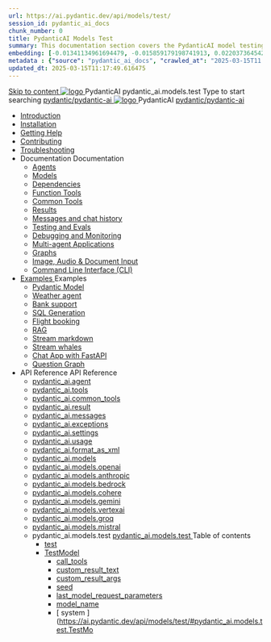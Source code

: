 ```yaml
---
url: https://ai.pydantic.dev/api/models/test/
session_id: pydantic_ai_docs
chunk_number: 0
title: PydanticAI Models Test
summary: This documentation section covers the PydanticAI model testing API. It serves as a guide for users to navigate various models and their functionalities within the PydanticAI framework.
embedding: [-0.01341134961694479, -0.015859179198741913, 0.022037364542484283, -0.027139881625771523, -0.010074025951325893, 0.005630008410662413, -0.041261445730924606, 0.0063264332711696625, 0.006178184412419796, 0.019651591777801514, 0.0063540143892169, -0.0751311406493187, -0.01122554112225771, -0.02457483299076557, 0.003609687089920044, -0.00032063122489489615, -0.02122371830046177, 0.015817807987332344, 0.0011592714581638575, 0.05011500418186188, 0.051825039088726044, 0.023526746779680252, 0.010025759227573872, 0.006081650499254465, 0.017486467957496643, -0.011535828933119774, -0.010046444833278656, 0.04884627088904381, 0.005923058837652206, -0.044626351445913315, 0.03668297082185745, -0.018134625628590584, -0.052073270082473755, -0.0033355990890413523, 0.013652684167027473, 0.004223368130624294, -0.000884321634657681, 0.010860090143978596, -0.0037958601024001837, 0.028574103489518166, 0.004064776469022036, -0.030091067776083946, 0.03911011293530464, 0.016534918919205666, -0.07733763009309769, 0.003713116515427828, 0.026188330724835396, 0.006812551524490118, 0.0036751923616975546, 0.0011153139639645815, -0.06492610275745392, 0.032738860696554184, -0.028684427961707115, -0.011901279911398888, 7.557890057796612e-05, -0.0040958053432404995, -0.036351997405290604, 0.014562863856554031, -0.005133547354489565, -0.03058752976357937, -0.0019272350473329425, -0.006329881027340889, -0.006929771509021521, 0.05725853145122528, -0.038006868213415146, -0.024850644171237946, -0.0445987693965435, 0.014383586123585701, -0.052293919026851654, -0.02280963584780693, 0.03726217523217201, 0.0428059920668602, -0.03966173902153969, -0.02298891358077526, -0.016934845596551895, -0.03977206349372864, 0.031580451875925064, 0.09763737767934799, -0.020189424976706505, -0.05210085213184357, -0.008688071742653847, 0.04848771542310715, 0.007743416354060173, -0.0002144005848094821, -0.016203943639993668, -0.024092162027955055, -0.052983447909355164, -0.01449391059577465, -0.010563592426478863, -0.04953579977154732, -0.025029921904206276, -0.0032597507815808058, -0.01323207188397646, 0.006336776539683342, 0.08842526376247406, 0.001136861857958138, -0.005978221073746681, -0.014576653949916363, -0.006426415406167507, 0.017596794292330742, 0.025926310569047928, -0.029815256595611572, -0.06018213555216789, 0.05913405120372772, 0.033924851566553116, 0.003971689846366644, 0.01676935888826847, -0.016783148050308228, -0.015459251590073109, 0.022975124418735504, -0.09129370748996735, -0.03003590553998947, -0.026009052991867065, 0.010749765671789646, -0.0729246437549591, -0.001304934616200626, 0.002456448972225189, -0.01084629911929369, -0.0054024639539420605, -0.06724292039871216, -0.03596585988998413, 0.0048094685189425945, 0.04506764933466911, -0.0008550166385248303, 0.039744481444358826, -0.002527125645428896, -0.011356551200151443, -0.05317651852965355, -0.05852726474404335, -0.02024458721280098, 0.009936120361089706, 0.0066780936904251575, 0.04208888113498688, -0.010108502581715584, -0.015804016962647438, -0.012480484321713448, -0.03257337585091591, -0.011480666697025299, -0.0365726463496685, 0.03475228697061539, 0.02085137367248535, -0.030339298769831657, -0.02512645535171032, 0.032738860696554184, -0.03362146019935608, -0.0010791136883199215, -0.019403360784053802, -0.017886396497488022, -0.007309013046324253, 0.029401538893580437, 0.030394461005926132, 0.02945670112967491, -0.021389205008745193, -0.01919650286436081, -0.032049331814050674, 0.01033604796975851, 0.008646700531244278, 0.03475228697061539, 0.005709304474294186, -0.05441766977310181, 0.007591720204800367, 0.0528455413877964, -0.040434010326862335, 0.007515871897339821, -0.03398001566529274, 0.00215477985329926, -0.0483773909509182, -0.01999635621905327, -0.06415382772684097, -0.0499495193362236, 0.014383586123585701, -0.012556333094835281, -0.008522585034370422, -0.012997631914913654, 0.009998178109526634, -0.02356811985373497, -0.030422043055295944, -0.016548708081245422, -0.037979286164045334, -0.02849135920405388, -0.04186823219060898, 0.0008123519946821034, -0.06040278822183609, -0.02512645535171032, -0.014073297381401062, -0.026367608457803726, -0.0009119028109125793, 0.022657940164208412, -0.009350020438432693, 0.047549955546855927, 0.025788404047489166, 0.011763373389840126, 0.05582430958747864, 0.031497709453105927, 0.01868624985218048, -0.03025655634701252, 0.047522373497486115, -0.008832872845232487, 0.002963253064081073, 0.014576653949916363, -0.006453996524214745, 0.015086906030774117, 0.03535907343029976, 0.00690563814714551, 0.0038096506614238024, -0.03842058405280113, 0.007929589599370956, 0.019182711839675903, -0.03781379759311676, -0.018920689821243286, 0.03817235305905342, -0.068235844373703, 0.021568482741713524, 0.00489910738542676, -0.010598069056868553, 0.014935209415853024, -0.0836261436343193, 0.001966882962733507, 0.0012256387853994966, 0.04225436970591545, -0.017651956528425217, 0.044626351445913315, 0.03979964554309845, 0.01263218093663454, -0.023706024512648582, 0.025719450786709785, 0.027677714824676514, -0.05692755803465843, 0.024271439760923386, -0.006288509350270033, 0.005336958449333906, 0.013935391791164875, -0.00030511681688949466, 0.0037648312281817198, 0.006947009824216366, -0.06238863244652748, 0.007805474102497101, 0.00441988417878747, 0.0030253108125180006, -0.032738860696554184, -0.004213025327771902, 0.017514050006866455, 0.0026857175398617983, 0.02747085690498352, 0.01623152568936348, 0.012583914212882519, 0.002284066518768668, -0.05924437567591667, 0.032628536224365234, 0.03615892678499222, 0.07110428810119629, -0.024643784388899803, 0.015155859291553497, -0.03213207423686981, -0.001472145551815629, -0.021444369107484818, -0.020037727430462837, -0.010611859150230885, -0.02400941774249077, 0.0173899345099926, -0.023333679884672165, 0.03773105517029762, -0.010887671262025833, -0.010225722566246986, -0.025347106158733368, -0.01641080342233181, -0.01670040562748909, 0.012804563157260418, -0.028656847774982452, -0.05430734530091286, 0.03133222088217735, 0.047163818031549454, 0.06117505952715874, -0.017265819013118744, -0.039027370512485504, 0.01151514332741499, 0.004461255855858326, 0.025181617587804794, 0.032849185168743134, -8.710697147762403e-05, 0.008322621695697308, 0.01152893342077732, 0.032076913863420486, 0.0343385711312294, 8.848064680933021e-06, 0.02896024100482464, 0.007315908093005419, -0.029236052185297012, -0.00021709405700676143, -0.004068224225193262, 0.017734698951244354, 0.0030253108125180006, 0.02887749671936035, -0.057644668966531754, 0.022754473611712456, -0.011142796836793423, 0.06647064536809921, 0.007043544203042984, 0.028325872495770454, -0.018879318609833717, 0.046612195670604706, 0.003001177217811346, 0.007639986928552389, -0.011184168979525566, 0.007309013046324253, 0.009481031447649002, -0.001768643269315362, -0.015086906030774117, 0.041482094675302505, -0.0417027473449707, -0.014190517365932465, 0.03626925125718117, -0.01370095182210207, -0.04655703529715538, -0.015610948204994202, -0.040902890264987946, 0.04142693430185318, -0.023113029077649117, 0.05025291070342064, -0.006953905336558819, -0.059630513191223145, -0.048929017037153244, 0.018879318609833717, 0.038337841629981995, -0.04732930660247803, 0.0056610372848808765, 0.018369067460298538, -0.008481212891638279, -0.026009052991867065, -0.003609687089920044, 0.009205219335854053, -0.03618650883436203, -0.007364175282418728, -0.004326797556132078, 0.015997085720300674, -0.01559715811163187, -0.024312810972332954, 0.02223043143749237, -0.025029921904206276, 0.04832223057746887, -0.0590788908302784, -0.03351113572716713, -0.0399099700152874, -0.004909450188279152, -0.003916527610272169, 0.007371070794761181, 0.017555421218276024, 0.04178548976778984, 0.0058058383874595165, 0.0037613834720104933, 0.016976216807961464, -0.016093619167804718, 0.020258378237485886, 0.04084772989153862, -0.029649769887328148, -0.03557972237467766, -0.018741412088274956, 0.002523678122088313, 0.005778257269412279, 0.01569369249045849, -0.03615892678499222, -0.005471416749060154, 0.014273261651396751, 0.006047173868864775, -0.00430955970659852, 0.003919975366443396, -0.03138738498091698, -0.010935937985777855, -0.005933401640504599, -0.004054433666169643, 0.0030563396867364645, -0.012170196510851383, -0.014907628297805786, -0.005788600537925959, -0.024119742214679718, -0.01999635621905327, -0.02849135920405388, 0.01732098124921322, 0.008681177161633968, 0.033924851566553116, 0.0526248924434185, -0.008446736261248589, 0.01807946339249611, 0.011266912333667278, 0.059299539774656296, 0.01424567960202694, -0.002106512663885951, 0.019761916249990463, -0.00660569267347455, 0.05353507399559021, 0.04713623970746994, -0.03875156119465828, -0.012225358746945858, -0.004806020762771368, 0.02718125469982624, 0.0401306189596653, -0.003230445785447955, 0.022975124418735504, 0.0635470375418663, 0.00890872161835432, -0.017541632056236267, -0.013714741915464401, -0.0374552421271801, 0.001799672027118504, 0.0012704581022262573, 0.02700197696685791, 0.047412049025297165, 0.016755567863583565, 0.02624349296092987, -0.005974773317575455, 0.041592422872781754, -0.011363446712493896, 0.014838675037026405, -0.03569004684686661, -0.035221166908741, -0.05513478070497513, 0.03406275808811188, 0.024064579978585243, 0.03420066460967064, 0.026091797277331352, -0.03271128237247467, -0.08164029568433762, -0.044957324862480164, -0.0171692855656147, -0.09427247941493988, 0.05629318952560425, 0.07049749791622162, -0.028794752433896065, -0.004868078511208296, -0.04512281343340874, -0.020975487306714058, 0.019789498299360275, 0.04448844492435455, 0.0044647036120295525, 0.004947374574840069, -0.019293036311864853, -0.004026852548122406, 0.02035491168498993, -0.009701680392026901, 0.02229938469827175, 0.03469712659716606, -0.0457020178437233, -0.01810704544186592, 0.024464508518576622, -0.02082379162311554, -0.015321345999836922, -0.011232435703277588, -0.032876767218112946, -0.010749765671789646, -0.04316454753279686, 0.01741751655936241, -0.0005973049555905163, -0.02111339382827282, 0.001136861857958138, -0.013225176371634007, -0.04448844492435455, 0.06128538399934769, -0.009763738140463829, 0.06503642350435257, -0.008722548373043537, 0.0508321151137352, 0.013707847334444523, -0.03202174976468086, 0.04804641753435135, -0.017776072025299072, -0.021775342524051666, 0.029842838644981384, -0.011666839942336082, -0.001180819352157414, -0.002913262229412794, 0.02711230143904686, -0.04848771542310715, 0.004840497393161058, -0.01306658424437046, -0.006574664264917374, -0.017514050006866455, 0.014397376216948032, 0.023554328829050064, -0.02143057808279991, -0.022023573517799377, 0.025760823860764503, -0.028822334483265877, -0.00983269140124321, 0.028684427961707115, -0.01169442106038332, 0.08533617109060287, -0.024023208767175674, -0.04934273287653923, 0.0021875323727726936, 0.006929771509021521, -0.02800869010388851, 0.011611676774919033, 0.04675010219216347, -0.01743130572140217, 0.036351997405290604, 0.032297562807798386, -0.010604964569211006, 0.007846846245229244, -0.03061511181294918, 0.004988746251910925, -0.012108138762414455, -0.012363264337182045, 0.0027270892169326544, 0.05736885592341423, 0.01915512979030609, -0.024781690910458565, 0.019237874075770378, -0.004495732486248016, -0.0010946281254291534, 0.03908253461122513, -0.06111989542841911, 0.0007321941666305065, -0.0009653413435444236, 0.031470127403736115, 0.027429483830928802, 0.02631244622170925, 0.0038372317794710398, 0.032849185168743134, 0.010956624522805214, 0.004009614232927561, 0.03260095417499542, -0.0325457938015461, 0.0006697055650874972, 0.010756660252809525, -0.0061885276809334755, -0.030422043055295944, -0.02573324181139469, -0.04046159237623215, -0.010687707923352718, -0.013404454104602337, 0.009246590547263622, 0.00288223335519433, 0.020920325070619583, -0.039054952561855316, -0.06051311269402504, 0.006129917688667774, 0.024050788953900337, 0.010370523668825626, -0.0338972732424736, -0.003557972377166152, 0.005123204551637173, 0.02071346715092659, -0.02147194929420948, 0.007198688108474016, 0.010866985656321049, 0.024919597432017326, 0.002616764511913061, 0.00536798732355237, -0.00397513760253787, 0.005471416749060154, 0.07573792338371277, -0.014893838204443455, 0.018369067460298538, -0.03213207423686981, 0.023940464481711388, 0.022216640412807465, -0.022795846685767174, -0.016783148050308228, 0.029236052185297012, 0.00628161383792758, -0.008157134056091309, -0.015955712646245956, 0.01355615071952343, 0.02049281820654869, -0.017072750255465508, 0.05565882474184036, 0.02428523078560829, -0.016465965658426285, -0.012225358746945858, -0.011066948994994164, 0.0076813590712845325, -0.008708758279681206, -0.026919232681393623, -0.005509341135621071, -0.020810000598430634, 0.003678640117868781, 0.008757025003433228, -0.017803652212023735, -0.014893838204443455, 0.0036165823694318533, -0.027429483830928802, -0.02461620420217514, 0.005874791648238897, 0.03224240243434906, -0.036379579454660416, 0.01832769438624382, -0.002861547516658902, 0.0013187251752242446, 0.0011308284010738134, 0.024602413177490234, 0.02967735007405281, -0.03279402479529381, -0.007550348527729511, -0.029236052185297012, -0.006091993302106857, -0.011915070004761219, 0.0430266410112381, -0.02791215479373932, -0.030670274049043655, 0.026395190507173538, 0.006250584963709116, -0.02956702560186386, -0.003256303258240223, 0.0417027473449707, -0.009894749149680138, 0.005233529023826122, 0.0015074838884174824, 0.016893472522497177, -0.030532367527484894, 0.0006382457795552909, -0.002756394213065505, -0.010908356867730618, -0.010439476929605007, -0.04801883548498154, 0.014452538453042507, 0.028105223551392555, -0.04925999045372009, 0.008970779366791248, 0.06343671679496765, -0.04873594641685486, -0.00994301587343216, 0.007143525872379541, 0.013094165362417698, -0.0014376690378412604, 0.0013532016891986132, -0.01041189581155777, -0.004461255855858326, -0.03698636218905449, -0.03246305137872696, 0.020079100504517555, -0.031470127403736115, 0.031497709453105927, 0.036131348460912704, 0.022837217897176743, -0.023416422307491302, 0.008922511711716652, 0.005643798969686031, -0.024409344419836998, 0.00029865247779525816, -0.036820877343416214, 0.018162207677960396, 0.03770347312092781, 0.0017807099502533674, -0.021196138113737106, 0.025002339854836464, -0.029925581067800522, -0.003713116515427828, -0.0035441818181425333, 0.008143343962728977, -0.017720907926559448, -0.008391574025154114, -0.010804927907884121, -0.0010325704934075475, -0.002787423087283969, 0.02067209593951702, -0.01572127267718315, -0.012790773063898087, -0.028684427961707115, -0.02660204842686653, 0.02718125469982624, -0.05028049275279045, 0.012314997613430023, 0.02956702560186386, -0.040103036910295486, -0.024561041966080666, 0.027029557153582573, 0.024230066686868668, 0.030504785478115082, 0.016148781403899193, 0.001160133397206664, -0.012156405486166477, 0.010729079134762287, 0.020161842927336693, 0.03177351877093315, 0.011315179988741875, 0.01137034222483635, 0.01663145236670971, -0.06051311269402504, -0.03458680212497711, 0.03599344193935394, -0.01897585205733776, 0.0025495353620499372, -0.0909627377986908, 0.01790018565952778, 0.07755827903747559, -0.015817807987332344, 0.030642691999673843, 0.023471584543585777, 0.0011523761786520481, 0.039496250450611115, 0.0040958053432404995, -0.03533149138092995, -0.0014971409691497684, -0.007577929645776749, 0.015569576993584633, 0.005895477253943682, -0.014080192893743515, 0.03014623001217842, -0.013445825316011906, -0.10447751730680466, -0.019651591777801514, -0.0027339844964444637, -0.010170560330152512, -0.007467604707926512, -0.036351997405290604, 0.012797667644917965, 0.003349389648064971, 0.02227180451154709, 0.039275601506233215, -0.03599344193935394, -0.037179432809352875, 0.02599526382982731, -0.022382128983736038, 0.024064579978585243, -0.027139881625771523, 0.010342942550778389, 0.013838857412338257, 0.01212882436811924, -0.016934845596551895, -0.02028595842421055, -0.032987091690301895, 0.01904480531811714, -0.011004891246557236, 0.00895009282976389, 0.007205583620816469, -0.03651748225092888, -0.0076330918818712234, 0.026491723954677582, -0.019237874075770378, -0.018162207677960396, 0.017583003267645836, -0.001709171338006854, -0.008825978264212608, -0.01991361193358898, 0.0027443275321274996, -0.022754473611712456, -0.06073376163840294, 0.03546939790248871, -0.018631087616086006, 0.012087452225387096, -0.019251665100455284, -0.001980673521757126, -0.01641080342233181, -0.01565231941640377, -0.031111571937799454, -0.032656118273735046, 0.0007908041588962078, 0.06531223654747009, -0.015776434913277626, -0.02057556062936783, 0.008819082751870155, 0.011253122240304947, -0.0016005703946575522, -0.020272167399525642, 0.010639440268278122, -0.022575195878744125, 0.005750676151365042, 0.000880443025380373, -0.026477932929992676, 0.030118649825453758, -0.00034885885543189943, 0.004450913053005934, -0.018355276435613632, 0.04308180510997772, -0.013921600766479969, -0.025347106158733368, 0.03704152628779411, 0.008122657425701618, -0.02158227376639843, 0.007246955297887325, -0.019541267305612564, -0.017982929944992065, -0.010032654739916325, 0.019899822771549225, 0.02035491168498993, -0.024464508518576622, 0.01790018565952778, -0.012411531060934067, 0.021278880536556244, -0.003926870878785849, -0.0016677995445206761, -0.007295222487300634, 0.00756413908675313, -0.0005072351777926087, 0.012749400921165943, -0.00968789029866457, -0.020272167399525642, -0.027029557153582573, -0.04197855666279793, -0.0267537459731102, -0.03533149138092995, 0.010956624522805214, 0.014176727272570133, 0.0018720726948231459, 0.018782785162329674, -0.037179432809352875, 0.005299034528434277, -0.08721169084310532, -0.016755567863583565, -0.0008886311552487314, -0.009253486059606075, 0.05408669635653496, -0.022189060226082802, 0.006919428706169128, 0.03494535759091377, -0.013790590688586235, -0.01431463286280632, 0.01066702138632536, 0.009184533730149269, -0.017734698951244354, -0.004668114706873894, 0.03541423752903938, -0.032297562807798386, 0.039054952561855316, -0.008432946167886257, 0.03930318355560303, -0.005412806756794453, -0.0029425672255456448, 0.010074025951325893, -0.0016945188399404287, 0.03604860231280327, -0.056375935673713684, -0.009612041525542736, -0.010349838063120842, 0.02180292271077633, 0.029815256595611572, -0.001307520316913724, -0.03513842448592186, -0.03243546932935715, -0.019610220566391945, 0.033924851566553116, -0.023292306810617447, 0.039385925978422165, 0.0020789315458387136, 0.025926310569047928, 0.0030580635648220778, -0.01897585205733776, 0.01263218093663454, -0.008412260562181473, 0.022575195878744125, 0.01977570727467537, 0.021995991468429565, -0.012839039787650108, -0.009432763792574406, -0.0006830652127973735, 0.0033717993646860123, 0.005895477253943682, 0.020396282896399498, 0.031470127403736115, -0.004547447431832552, 0.040654659271240234, 0.014176727272570133, 0.021127184852957726, -0.04790851101279259, 0.005802391096949577, -0.0077778929844498634, 0.006684988737106323, -0.006347119342535734, -0.001794500625692308, -0.022575195878744125, -0.013218280859291553, -0.04515039175748825, -0.004709486849606037, -0.04051675647497177, 0.017072750255465508, -0.0007860636687837541, -0.011301388964056969, -0.009763738140463829, 0.03668297082185745, -0.010308466851711273, -0.016203943639993668, -0.008853559382259846, 0.005902372766286135, 0.0042406064458191395, 0.008412260562181473, 0.0048818690702319145, -0.03778621926903725, 0.03979964554309845, -0.026326237246394157, -0.011921965517103672, 0.034614380449056625, -0.027567390352487564, 0.01612120121717453, -0.00430955970659852, -0.030697854235768318, 0.027636343613266945, -0.0007546038832515478, 0.026836488395929337, -0.017720907926559448, 6.318891973933205e-05, 0.011211750097572803, -0.04390924051403999, 0.014107774011790752, -0.02526436187326908, -0.0002579271385911852, 0.01999635621905327, 0.011142796836793423, 0.033924851566553116, 0.025222990661859512, -0.010349838063120842, 0.026905441656708717, -0.004581923596560955, 0.0289878211915493, -0.0012109862873330712, -0.03072543628513813, -0.017196865752339363, 0.02602284401655197, 0.015638530254364014, 0.020810000598430634, 0.013425139710307121, -0.020382491871714592, -0.033924851566553116, -0.02078242041170597, 0.07551727443933487, 0.006736703682690859, -0.04669493809342384, 0.0011230711825191975, 0.009460344910621643, 0.009805110283195972, -0.009212114848196507, 0.03607618436217308, -0.01641080342233181, -0.00822608731687069, -0.00660569267347455, 0.002844309201464057, -0.025222990661859512, 0.012377055361866951, 0.023471584543585777, 0.019458523020148277, -0.03814477473497391, 0.021085813641548157, -0.015335137024521828, -0.008301935158669949, 0.044405702501535416, -0.02700197696685791, 0.012680447660386562, -0.0041751014068722725, 0.008681177161633968, -0.008701862767338753, -0.005309377331286669, -0.012797667644917965, -0.053921207785606384, -0.007998542860150337, -0.0021927040070295334, -0.023981837555766106, 0.0127080287784338, -0.01799672096967697, 0.03541423752903938, -0.007371070794761181, -0.008177820593118668, 0.03712426871061325, -0.020920325070619583, 0.020258378237485886, -0.02082379162311554, -0.06211281940340996, -0.011611676774919033, -0.0029529102612286806, -0.028794752433896065, 0.04109596088528633, -0.003489019349217415, -0.025071293115615845, 0.02100306935608387, -0.009060418233275414, -0.022354546934366226, -0.0010429134126752615, -0.006319538224488497, 0.014004345051944256, 0.0010110227158293128, 0.0325457938015461, 0.031497709453105927, 0.01623152568936348, 0.030311718583106995, 0.0862739309668541, 0.03359387814998627, -0.005174919031560421, -0.026036635041236877, 0.024133533239364624, -0.008577747270464897, 0.0006809104233980179, 0.0008313140133395791, 0.00317700719460845, 0.05582430958747864, 0.0023581909481436014, -0.009232800453901291, 0.02280963584780693, -0.011425504460930824, 0.037179432809352875, 0.03398001566529274, -0.009212114848196507, -0.00529558677226305, 0.04189581423997879, -0.0036751923616975546, 0.00041113197221420705, 0.0508321151137352, 0.003330427687615156, -0.00012217601761221886, 0.0005473140627145767, 0.011846117675304413, 0.029153307899832726, 0.0032166552264243364, -0.008322621695697308, -0.008929407224059105, 0.01699000783264637, 0.00259435479529202, -0.029594607651233673, 0.0171692855656147, 0.016659032553434372, 0.0030201394110918045, -0.0014583549927920103, 0.016548708081245422, 0.003509705187752843, -0.014576653949916363, 0.005350749008357525, -0.03315258026123047, -0.014397376216948032, -0.025760823860764503, -0.002315095392987132, -0.03709668666124344, -0.023623282089829445, -0.02472652867436409, 0.01405950728803873, 0.007419337518513203, 0.017803652212023735, 0.008557061664760113, 0.01352167408913374, 0.01857592537999153, 0.010860090143978596, -0.018272532150149345, 0.02082379162311554, -0.034614380449056625, -0.0014316356973722577, 0.05441766977310181, -0.0023426765110343695, 0.0211823470890522, 0.0022530376445502043, 0.011356551200151443, -0.021927038207650185, -0.0038406795356422663, 0.029953163117170334, 0.002439210657030344, -0.015211021527647972, 0.020092889666557312, 0.02942912094295025, 0.04779818654060364, 0.047191400080919266, 0.005281796213239431, -0.016493545845150948, -0.00950861256569624, 0.013121746480464935, 0.021058231592178345, -0.015155859291553497, 0.015845388174057007, -0.028546523302793503, 0.030863340944051743, 0.0018393200589343905, 0.00583686726167798, 0.02020321600139141, -0.009536193683743477, 0.04048917442560196, 0.010032654739916325, 0.004550894722342491, -0.007867531850934029, -0.031608033925294876, 0.012928678654134274, 0.0024667917750775814, 0.03409034013748169, 0.01879657432436943, -0.02686407044529915, 0.029346376657485962, 0.0030925399623811245, 0.012901097536087036, -0.02588493749499321, -0.010398105718195438, -0.006436758209019899, -0.020685885101556778, 0.01117037795484066, -0.011080739088356495, -0.04424021393060684, 0.007357280235737562, 0.0071917930617928505, -0.01183922216296196, 0.016176363453269005, -0.02862926572561264, -0.017252027988433838, -0.025222990661859512, 0.0022357995621860027, -0.00413028197363019, 0.011522038839757442, 0.02125130034983158, -0.00441988417878747, -0.020547980442643166, -0.012377055361866951, 0.015431670472025871, 0.007398651912808418, 0.009556879289448261, 0.027953527867794037, -0.03864123299717903, 0.02829829230904579, 0.017445096746087074, -0.0007408132660202682, 0.006547082681208849, 0.006640169303864241, -0.002023769076913595, 0.0021185795776546, -0.09167984873056412, 0.030890922993421555, 0.024740319699048996, -0.039634156972169876, -0.016576290130615234, 0.015293764881789684, 0.01732098124921322, -0.008281249552965164, 0.010777346789836884, -0.043219711631536484, -0.005247319582849741, -0.03191142529249191, 0.002170294290408492, 0.005767914466559887, 0.01699000783264637, 0.022616568952798843, -0.00544038787484169, 0.004082014784216881, -0.03155286982655525, -5.650909952237271e-05, 0.0067815231159329414, 0.008315726183354855, -0.022464871406555176, 0.03406275808811188, 0.004213025327771902, 0.006636721547693014, 0.02733295038342476, -0.04341277852654457, -0.01205297652631998, -0.06498125940561295, -0.031497709453105927, -0.0023909437004476786, -0.04250260069966316, -0.008536375127732754, -0.006195422727614641, -0.024243857711553574, -0.017831234261393547, 0.020396282896399498, -0.006278166547417641, 0.012687343172729015, 0.004771544132381678, 0.0003324825083836913, -0.014162936247885227, 0.08688072115182877, -0.004192339722067118, -0.022133897989988327, 0.01991361193358898, 0.0020427312701940536, 0.010018863715231419, 0.008088181726634502, 0.022864799946546555, -0.01850697211921215, -0.011901279911398888, -0.021016860380768776, 0.03036688081920147, 0.022947542369365692, 5.871774919796735e-05, 0.009901643730700016, -0.009880958124995232, 0.005767914466559887, -0.01180474553257227, 0.035193588584661484, -0.00047146581346169114, 0.021858086809515953, 0.033814527094364166, -0.0275398101657629, -0.01770711876451969, 0.011956442147493362, -0.006850475911051035, 0.010322256945073605, -0.03174594044685364, 0.03306983783841133, 0.03817235305905342, 0.004099253099411726, -0.032297562807798386, -0.013831961899995804, 0.005616217851638794, -0.02287858910858631, 0.00866049062460661, 0.010604964569211006, 0.017307190224528313, -0.008860453963279724, -0.0041682058945298195, 0.03552456200122833, 0.007246955297887325, -0.0035510770976543427, -0.002068588510155678, 0.0026340028271079063, 0.02057556062936783, 0.011115215718746185, -0.030311718583106995, 0.0013066584942862391, 0.0254160575568676, -0.03370420262217522, 0.023802559822797775, -0.01712791435420513, -0.008943198248744011, -0.00024155080609489232, -0.027126092463731766, -0.0014574930537492037, 0.04164758324623108, 0.039385925978422165, 0.011825431138277054, -0.024878226220607758, 0.01030157133936882, -0.00668843649327755, 0.03047720529139042, -0.007474500220268965, -0.06012697517871857, 0.004850840196013451, -0.007115944754332304, -0.0012368436437100172, 0.04109596088528633, -0.015348927117884159, 0.016603870317339897, 0.01790018565952778, -0.001286834478378296, 0.010742870159447193, 0.023540537804365158, 0.0008459665114060044, -0.0012256387853994966, 0.00866049062460661, 0.034504055976867676, 0.0091983238235116, -0.006764284800738096, -0.009736157022416592, 0.034972935914993286, -0.026119379326701164, -0.038117192685604095, 0.009563774801790714, -0.009963701479136944, -0.02577461302280426, -0.0003818269760813564, 0.0012799391988664865, -0.002170294290408492, -0.016755567863583565, 0.033786945044994354, 0.01277698203921318, 0.028463779017329216, -0.020161842927336693, 0.019251665100455284, 0.015142068266868591, 0.02111339382827282, 0.018603507429361343, 0.01023261807858944, -0.046032991260290146, 0.022354546934366226, -0.018203578889369965, 0.004316454753279686, -0.023361260071396828, -0.007508976384997368, -0.01745888777077198, 0.02780183032155037, 0.017583003267645836, 0.006791865918785334, 0.022906171157956123, 0.005988563876599073, -0.01872762106359005, -0.00058394530788064, -0.031111571937799454, 0.007853741757571697, -0.04457118734717369, -0.024202486500144005, 0.0035183243453502655, -0.015183440409600735, -0.017445096746087074, -0.00977752823382616, -0.006009249947965145, 0.023774977773427963, 0.013342396356165409, -0.02486443519592285, -0.019072387367486954, -0.004099253099411726, -0.010294675827026367, -0.005181814543902874, 0.005161128472536802, -0.026684792712330818, -0.0073021175339818, -0.00995680596679449, -0.000564552319701761, -0.024202486500144005, -0.033786945044994354, 0.030753016471862793, 0.007150421384721994, 0.03295950964093208, 0.005009431857615709, -0.0365726463496685, -0.0028270711190998554, -0.023733606562018394, 0.008329516276717186, 0.006567768752574921, -0.019361989572644234, 0.00025706522865220904, -0.003027034690603614, -0.0032183791045099497, 0.01399055402725935, 0.022768264636397362, 0.014921419322490692, -0.03831025958061218, 0.011328970082104206, -0.039606574922800064, -0.018810365349054337, -6.211152503965423e-05, 0.01030157133936882, 0.0010532563319429755, -0.015017952769994736, 0.012928678654134274, 0.014755931682884693, 0.006071307696402073, 0.009708575904369354, 0.006791865918785334, 0.013728532940149307, -0.0012290864251554012, -0.00016710316413082182, -0.023113029077649117, 0.004850840196013451, 0.015514414757490158, 0.025650497525930405, -0.020092889666557312, 0.007295222487300634, -0.006360909901559353, -0.0009093170519918203, -0.01714170351624489, 0.007612405810505152, -0.0029460149817168713, 0.0046095047146081924, -0.013245861977338791, -0.006947009824216366, 0.00930864829570055, -0.027484646067023277, -0.002840861678123474, -0.01424567960202694, -0.031690776348114014, -0.0017910529859364033, -0.0028063852805644274, 0.029649769887328148, 0.00822608731687069, -0.002315095392987132, 0.04804641753435135, 0.0024685156531631947, -0.006350567098706961, 0.017293401062488556, 0.0022599329240620136, -0.016245314851403236, 0.024243857711553574, 0.0005835143383592367, -0.013238966464996338, -0.02216147817671299, 0.02316819131374359, 0.007502081338316202, 0.017941558733582497, -0.013783695176243782, -0.0024771348107606173, -0.008005437441170216, -0.0003266646235715598, -0.017982929944992065, 0.000594288285356015, 0.02751222811639309, -0.006322985980659723, 0.005309377331286669, -0.004619847983121872, 0.006926324218511581, -0.02646414376795292, -0.010977310128509998, 0.012970050796866417, 0.01634185016155243, -0.01959642954170704, 0.025181617587804794, 0.0026288314256817102, 0.029153307899832726, 0.0033942090813070536, -0.0013575112679973245, 0.027084719389677048, 0.018189789727330208, 0.0038510223384946585, -0.01102557685226202, -0.021706389263272285, -0.021775342524051666, -0.016548708081245422, -0.01645217463374138, 0.01073597464710474, 0.030173812061548233, -0.014356005005538464, -0.02334746904671192, 0.020768629387021065, -0.02660204842686653, 0.025360895320773125, -0.028243130072951317, -0.0024150770623236895, 0.008936302736401558, 0.011908174492418766, -0.019224083051085472, 0.005030117928981781, 0.014114669524133205, 0.0105911735445261, -0.00793648511171341, -0.03993754833936691, -0.005923058837652206, -0.031939007341861725, 0.000587823917157948, -0.006043726112693548, -0.011439294554293156, 0.0027598419692367315, -0.043467942625284195, 0.0007076296606101096, 0.0318838469684124, -0.008329516276717186, 0.022533824667334557, 0.02508508414030075, -0.03511084243655205, -0.014618026092648506, -0.06156119704246521, -0.00617128936573863, 0.011046263389289379, 0.017196865752339363, 0.014535282738506794, 0.0021771895699203014, 0.00044647036702372134, 0.009549983777105808, 0.018920689821243286, -0.009929224848747253, -0.004147520288825035, -0.040075454860925674, 0.0076261963695287704, -0.010260199196636677, -0.0038717081770300865, -0.010094712488353252, 0.0012394293444231153, 0.009915434755384922, -0.007584824692457914, -0.006988381966948509, 0.02169259823858738, 0.009094894863665104, 0.030863340944051743, 0.00583686726167798, 0.02280963584780693, -0.013983658514916897, 0.020547980442643166, 0.037069108337163925, 0.005981668829917908, -0.0004904278903268278, -0.010287780314683914, -0.012639076448976994, -0.0076330918818712234, -0.028794752433896065, 0.034972935914993286, 0.014411167241632938, 0.009177638217806816, 0.03094608522951603, 0.01391470618546009, 0.031939007341861725, -0.04652945324778557, 0.03364904224872589, 0.0011558238184079528, 0.002170294290408492, 0.009660308249294758, -0.015500623732805252, 0.012301206588745117, 0.035441815853118896, -0.01966538280248642, 0.017762281000614166, -0.013983658514916897, 0.003251131623983383, -0.0045853713527321815, -0.020410073921084404, -0.0016703852452337742, 0.0024461059365421534, 0.026629630476236343, 0.024919597432017326, -0.02840861678123474, 0.00617128936573863, 0.011315179988741875, -0.007929589599370956, 0.015748854726552963, -0.0004697419935837388, 0.03690361976623535, -0.022175269201397896, 0.014507701620459557, -0.002970148343592882, -0.027705296874046326, 0.006522949319332838, 0.02822933904826641, 0.005705856718122959, -0.03748282417654991, 0.0009937844006344676, 0.011004891246557236, -0.014673188328742981, -0.01541788037866354, 0.005247319582849741, 0.007281431928277016, -0.0038613653741776943, -0.004226815886795521, -0.020479027181863785, 0.005130099598318338, 0.021568482741713524, 0.03524874895811081, -0.01703137904405594, -0.0059575350023806095, 0.005881686694920063, -0.021030651405453682, 0.01180474553257227, -0.0236370712518692, -0.001672971062362194, -0.0014911076286807656, -0.0020789315458387136, -0.002315095392987132, 0.025167828425765038, -0.009439659304916859, 0.0314425453543663, 0.0047301724553108215, -0.023954255506396294, -0.00016656448133289814, -0.0015178269241005182, 0.0016841759206727147, 0.007495185825973749, 0.038917046040296555, -0.0183966476470232, -0.011908174492418766, -0.01448012050241232, -0.020437655970454216, 0.0023323337081819773, 0.013528569601476192, -0.03163561597466469, 0.038917046040296555, -0.025691870599985123, 0.0249747596681118, 0.006347119342535734, 0.0003419635468162596, -0.010501534678041935, 0.0069676958955824375, -0.005543817300349474, -0.01883794739842415]
metadata : {"source": "pydantic_ai_docs", "crawled_at": "2025-03-15T11:17:49.616475", "url_path": "/api/models/test/", "chunk_size": 5000}
updated_dt: 2025-03-15T11:17:49.616475
---
```

[ Skip to content ](https://ai.pydantic.dev/api/models/test/#pydantic_aimodelstest)
[ ![logo](https://ai.pydantic.dev/img/logo-white.svg) ](https://ai.pydantic.dev/ "PydanticAI")
PydanticAI 
pydantic_ai.models.test 
Type to start searching
[ pydantic/pydantic-ai  ](https://github.com/pydantic/pydantic-ai "Go to repository")
[ ![logo](https://ai.pydantic.dev/img/logo-white.svg) ](https://ai.pydantic.dev/ "PydanticAI") PydanticAI 
[ pydantic/pydantic-ai  ](https://github.com/pydantic/pydantic-ai "Go to repository")
  * [ Introduction  ](https://ai.pydantic.dev/)
  * [ Installation  ](https://ai.pydantic.dev/install/)
  * [ Getting Help  ](https://ai.pydantic.dev/help/)
  * [ Contributing  ](https://ai.pydantic.dev/contributing/)
  * [ Troubleshooting  ](https://ai.pydantic.dev/troubleshooting/)
  * Documentation  Documentation 
    * [ Agents  ](https://ai.pydantic.dev/agents/)
    * [ Models  ](https://ai.pydantic.dev/models/)
    * [ Dependencies  ](https://ai.pydantic.dev/dependencies/)
    * [ Function Tools  ](https://ai.pydantic.dev/tools/)
    * [ Common Tools  ](https://ai.pydantic.dev/common_tools/)
    * [ Results  ](https://ai.pydantic.dev/results/)
    * [ Messages and chat history  ](https://ai.pydantic.dev/message-history/)
    * [ Testing and Evals  ](https://ai.pydantic.dev/testing-evals/)
    * [ Debugging and Monitoring  ](https://ai.pydantic.dev/logfire/)
    * [ Multi-agent Applications  ](https://ai.pydantic.dev/multi-agent-applications/)
    * [ Graphs  ](https://ai.pydantic.dev/graph/)
    * [ Image, Audio & Document Input  ](https://ai.pydantic.dev/input/)
    * [ Command Line Interface (CLI)  ](https://ai.pydantic.dev/cli/)
  * [ Examples  ](https://ai.pydantic.dev/examples/)
Examples 
    * [ Pydantic Model  ](https://ai.pydantic.dev/examples/pydantic-model/)
    * [ Weather agent  ](https://ai.pydantic.dev/examples/weather-agent/)
    * [ Bank support  ](https://ai.pydantic.dev/examples/bank-support/)
    * [ SQL Generation  ](https://ai.pydantic.dev/examples/sql-gen/)
    * [ Flight booking  ](https://ai.pydantic.dev/examples/flight-booking/)
    * [ RAG  ](https://ai.pydantic.dev/examples/rag/)
    * [ Stream markdown  ](https://ai.pydantic.dev/examples/stream-markdown/)
    * [ Stream whales  ](https://ai.pydantic.dev/examples/stream-whales/)
    * [ Chat App with FastAPI  ](https://ai.pydantic.dev/examples/chat-app/)
    * [ Question Graph  ](https://ai.pydantic.dev/examples/question-graph/)
  * API Reference  API Reference 
    * [ pydantic_ai.agent  ](https://ai.pydantic.dev/api/agent/)
    * [ pydantic_ai.tools  ](https://ai.pydantic.dev/api/tools/)
    * [ pydantic_ai.common_tools  ](https://ai.pydantic.dev/api/common_tools/)
    * [ pydantic_ai.result  ](https://ai.pydantic.dev/api/result/)
    * [ pydantic_ai.messages  ](https://ai.pydantic.dev/api/messages/)
    * [ pydantic_ai.exceptions  ](https://ai.pydantic.dev/api/exceptions/)
    * [ pydantic_ai.settings  ](https://ai.pydantic.dev/api/settings/)
    * [ pydantic_ai.usage  ](https://ai.pydantic.dev/api/usage/)
    * [ pydantic_ai.format_as_xml  ](https://ai.pydantic.dev/api/format_as_xml/)
    * [ pydantic_ai.models  ](https://ai.pydantic.dev/api/models/base/)
    * [ pydantic_ai.models.openai  ](https://ai.pydantic.dev/api/models/openai/)
    * [ pydantic_ai.models.anthropic  ](https://ai.pydantic.dev/api/models/anthropic/)
    * [ pydantic_ai.models.bedrock  ](https://ai.pydantic.dev/api/models/bedrock/)
    * [ pydantic_ai.models.cohere  ](https://ai.pydantic.dev/api/models/cohere/)
    * [ pydantic_ai.models.gemini  ](https://ai.pydantic.dev/api/models/gemini/)
    * [ pydantic_ai.models.vertexai  ](https://ai.pydantic.dev/api/models/vertexai/)
    * [ pydantic_ai.models.groq  ](https://ai.pydantic.dev/api/models/groq/)
    * [ pydantic_ai.models.mistral  ](https://ai.pydantic.dev/api/models/mistral/)
    * pydantic_ai.models.test  [ pydantic_ai.models.test  ](https://ai.pydantic.dev/api/models/test/) Table of contents 
      * [ test  ](https://ai.pydantic.dev/api/models/test/#pydantic_ai.models.test)
      * [ TestModel  ](https://ai.pydantic.dev/api/models/test/#pydantic_ai.models.test.TestModel)
        * [ call_tools  ](https://ai.pydantic.dev/api/models/test/#pydantic_ai.models.test.TestModel.call_tools)
        * [ custom_result_text  ](https://ai.pydantic.dev/api/models/test/#pydantic_ai.models.test.TestModel.custom_result_text)
        * [ custom_result_args  ](https://ai.pydantic.dev/api/models/test/#pydantic_ai.models.test.TestModel.custom_result_args)
        * [ seed  ](https://ai.pydantic.dev/api/models/test/#pydantic_ai.models.test.TestModel.seed)
        * [ last_model_request_parameters  ](https://ai.pydantic.dev/api/models/test/#pydantic_ai.models.test.TestModel.last_model_request_parameters)
        * [ model_name  ](https://ai.pydantic.dev/api/models/test/#pydantic_ai.models.test.TestModel.model_name)
        * [ system  ](https://ai.pydantic.dev/api/models/test/#pydantic_ai.models.test.TestMo
